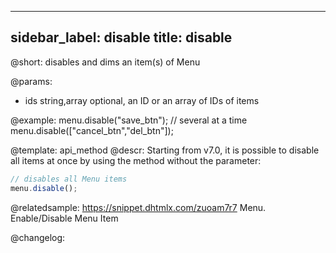 
---
sidebar_label: disable
title: disable
---          

@short: disables and dims an item(s) of Menu


@params:
- ids 		string,array		optional, an ID or an array of IDs of items



@example:
menu.disable("save_btn");
// several at a time
menu.disable(["cancel_btn","del_btn"]);


@template: api_method
@descr:
Starting from v7.0, it is possible to disable all items at once by using the method without the parameter:

~~~js
// disables all Menu items
menu.disable();
~~~

@relatedsample: https://snippet.dhtmlx.com/zuoam7r7	Menu. Enable/Disable Menu Item



@changelog:


